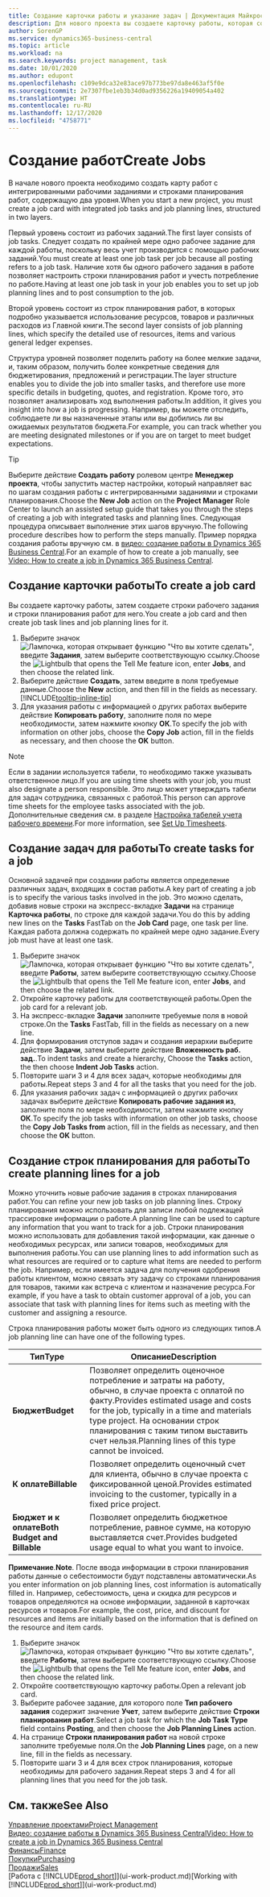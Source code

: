 ```yaml
---
title: Создание карточки работы и указание задач | Документация Майкрософт
description: Для нового проекта вы создаете карточку работы, которая содержит рабочие задания и строки планирования, помогающие управлять ходом выполнения бюджетами.
author: SorenGP
ms.service: dynamics365-business-central
ms.topic: article
ms.workload: na
ms.search.keywords: project management, task
ms.date: 10/01/2020
ms.author: edupont
ms.openlocfilehash: c109e9dca32e83ace97b773be97da8e463af5f0e
ms.sourcegitcommit: 2e7307fbe1eb3b34d0ad9356226a19409054a402
ms.translationtype: HT
ms.contentlocale: ru-RU
ms.lasthandoff: 12/17/2020
ms.locfileid: "4758771"
---
```

# <a name="create-jobs"></a><span data-ttu-id="e95d9-103">Создание работ</span><span class="sxs-lookup"><span data-stu-id="e95d9-103">Create Jobs</span></span>
<span data-ttu-id="e95d9-104">В начале нового проекта необходимо создать карту работ с интегрированными рабочими заданиями и строками планирования работ, содержащую два уровня.</span><span class="sxs-lookup"><span data-stu-id="e95d9-104">When you start a new project, you must create a job card with integrated job tasks and job planning lines, structured in two layers.</span></span>  

<span data-ttu-id="e95d9-105">Первый уровень состоит из рабочих заданий.</span><span class="sxs-lookup"><span data-stu-id="e95d9-105">The first layer consists of job tasks.</span></span> <span data-ttu-id="e95d9-106">Следует создать по крайней мере одно рабочее задание для каждой работы, поскольку весь учет производится с помощью рабочих заданий.</span><span class="sxs-lookup"><span data-stu-id="e95d9-106">You must create at least one job task per job because all posting refers to a job task.</span></span> <span data-ttu-id="e95d9-107">Наличие хотя бы одного рабочего задания в работе позволяет настроить строки планирования работ и учесть потребление по работе.</span><span class="sxs-lookup"><span data-stu-id="e95d9-107">Having at least one job task in your job enables you to set up job planning lines and to post consumption to the job.</span></span>

<span data-ttu-id="e95d9-108">Второй уровень состоит из строк планирования работ, в которых подробно указывается использование ресурсов, товаров и различных расходов из Главной книги.</span><span class="sxs-lookup"><span data-stu-id="e95d9-108">The second layer consists of job planning lines, which specify the detailed use of resources, items and various general ledger expenses.</span></span>

<span data-ttu-id="e95d9-109">Структура уровней позволяет поделить работу на более мелкие задачи, и, таким образом, получить более конкретные сведения для бюджетирования, предложений и регистрации.</span><span class="sxs-lookup"><span data-stu-id="e95d9-109">The layer structure enables you to divide the job into smaller tasks, and therefore use more specific details in budgeting, quotes, and registration.</span></span> <span data-ttu-id="e95d9-110">Кроме того, это позволяет анализировать ход выполнения работы.</span><span class="sxs-lookup"><span data-stu-id="e95d9-110">In addition, it gives you insight into how a job is progressing.</span></span> <span data-ttu-id="e95d9-111">Например, вы можете отследить, соблюдаете ли вы назначенные этапы или вы добились ли вы ожидаемых результатов бюджета.</span><span class="sxs-lookup"><span data-stu-id="e95d9-111">For example, you can track whether you are meeting designated milestones or if you are on target to meet budget expectations.</span></span>

> [!TIP]
> <span data-ttu-id="e95d9-112">Выберите действие **Создать работу** ролевом центре **Менеджер проекта**, чтобы запустить мастер настройки, который направляет вас по шагам создания работы с интегрированными заданиями и строками планирования.</span><span class="sxs-lookup"><span data-stu-id="e95d9-112">Choose the **New Job** action on the **Project Manager** Role Center to launch an assisted setup guide that takes you through the steps of creating a job with integrated tasks and planning lines.</span></span> <span data-ttu-id="e95d9-113">Следующая процедура описывает выполнение этих шагов вручную.</span><span class="sxs-lookup"><span data-stu-id="e95d9-113">The following procedure describes how to perform the steps manually.</span></span> <span data-ttu-id="e95d9-114">Пример порядка создания работы вручную см. в [видео: создание работы в Dynamics 365 Business Central](https://www.youtube.com/watch?v=VqaPWr7BWmw).</span><span class="sxs-lookup"><span data-stu-id="e95d9-114">For an example of how to create a job manually, see [Video: How to create a job in Dynamics 365 Business Central](https://www.youtube.com/watch?v=VqaPWr7BWmw).</span></span>

## <a name="to-create-a-job-card"></a><span data-ttu-id="e95d9-115">Создание карточки работы</span><span class="sxs-lookup"><span data-stu-id="e95d9-115">To create a job card</span></span>
<span data-ttu-id="e95d9-116">Вы создаете карточку работы, затем создаете строки рабочего задания и строки планирования работ для него.</span><span class="sxs-lookup"><span data-stu-id="e95d9-116">You create a job card and then create job task lines and job planning lines for it.</span></span>

1. <span data-ttu-id="e95d9-117">Выберите значок ![Лампочка, которая открывает функцию "Что вы хотите сделать"](media/ui-search/search_small.png "Что вы хотите сделать"), введите **Задания**, затем выберите соответствующую ссылку.</span><span class="sxs-lookup"><span data-stu-id="e95d9-117">Choose the ![Lightbulb that opens the Tell Me feature](media/ui-search/search_small.png "Tell me what you want to do") icon, enter **Jobs**, and then choose the related link.</span></span>  
2. <span data-ttu-id="e95d9-118">Выберите действие **Создать**, затем введите в поля требуемые данные.</span><span class="sxs-lookup"><span data-stu-id="e95d9-118">Choose the **New** action, and then fill in the fields as necessary.</span></span> [!INCLUDE[tooltip-inline-tip](includes/tooltip-inline-tip_md.md)]
3. <span data-ttu-id="e95d9-119">Для указания работы с информацией о других работах выберите действие **Копировать работу**, заполните поля по мере необходимости, затем нажмите кнопку **ОК**.</span><span class="sxs-lookup"><span data-stu-id="e95d9-119">To specify the job with information on other jobs, choose the **Copy Job** action, fill in the fields as necessary, and then choose the **OK** button.</span></span>

> [!NOTE]  
>   <span data-ttu-id="e95d9-120">Если в задании используется табели, то необходимо также указывать ответственное лицо.</span><span class="sxs-lookup"><span data-stu-id="e95d9-120">If you are using time sheets with your job, you must also designate a person responsible.</span></span> <span data-ttu-id="e95d9-121">Это лицо может утверждать табели для задач сотрудника, связанных с работой.</span><span class="sxs-lookup"><span data-stu-id="e95d9-121">This person can approve time sheets for the employee tasks associated with the job.</span></span> <span data-ttu-id="e95d9-122">Дополнительные сведения см. в разделе [Настройка табелей учета рабочего времени](projects-how-setup-time-sheets.md).</span><span class="sxs-lookup"><span data-stu-id="e95d9-122">For more information, see [Set Up Timesheets](projects-how-setup-time-sheets.md).</span></span>

## <a name="to-create-tasks-for-a-job"></a><span data-ttu-id="e95d9-123">Создание задач для работы</span><span class="sxs-lookup"><span data-stu-id="e95d9-123">To create tasks for a job</span></span>
<span data-ttu-id="e95d9-124">Основной задачей при создании работы является определение различных задач, входящих в состав работы.</span><span class="sxs-lookup"><span data-stu-id="e95d9-124">A key part of creating a job is to specify the various tasks involved in the job.</span></span> <span data-ttu-id="e95d9-125">Это можно сделать, добавив новые строки на экспресс-вкладке **Задачи** на странице **Карточка работы**, по строке для каждой задачи.</span><span class="sxs-lookup"><span data-stu-id="e95d9-125">You do this by adding new lines on the **Tasks** FastTab on the **Job Card** page, one task per line.</span></span> <span data-ttu-id="e95d9-126">Каждая работа должна содержать по крайней мере одно задание.</span><span class="sxs-lookup"><span data-stu-id="e95d9-126">Every job must have at least one task.</span></span>

1. <span data-ttu-id="e95d9-127">Выберите значок ![Лампочка, которая открывает функцию "Что вы хотите сделать"](media/ui-search/search_small.png "Что вы хотите сделать"), введите **Работы**, затем выберите соответствующую ссылку.</span><span class="sxs-lookup"><span data-stu-id="e95d9-127">Choose the ![Lightbulb that opens the Tell Me feature](media/ui-search/search_small.png "Tell me what you want to do") icon, enter **Jobs**, and then choose the related link.</span></span>
2. <span data-ttu-id="e95d9-128">Откройте карточку работы для соответствующей работы.</span><span class="sxs-lookup"><span data-stu-id="e95d9-128">Open the job card for a relevant job.</span></span>
3. <span data-ttu-id="e95d9-129">На экспресс-вкладке **Задачи** заполните требуемые поля в новой строке.</span><span class="sxs-lookup"><span data-stu-id="e95d9-129">On the **Tasks** FastTab, fill in the fields as necessary on a new line.</span></span>
4. <span data-ttu-id="e95d9-130">Для формирования отступов задач и создания иерархии выберите действие **Задачи**, затем выберите действие **Вложенность раб. зад.**.</span><span class="sxs-lookup"><span data-stu-id="e95d9-130">To indent tasks and create a hierarchy, Choose the **Tasks** action, the then choose **Indent Job Tasks** action.</span></span>
5. <span data-ttu-id="e95d9-131">Повторите шаги 3 и 4 для всех задач, которые необходимы для работы.</span><span class="sxs-lookup"><span data-stu-id="e95d9-131">Repeat steps 3 and 4 for all the tasks that you need for the job.</span></span>
6. <span data-ttu-id="e95d9-132">Для указания рабочих задач с информацией о других рабочих задачах выберите действие **Копировать рабочие задания из**, заполните поля по мере необходимости, затем нажмите кнопку **ОК**.</span><span class="sxs-lookup"><span data-stu-id="e95d9-132">To specify the job tasks with information on other job tasks, choose the **Copy Job Tasks from** action, fill in the fields as necessary, and then choose the **OK** button.</span></span>

## <a name="to-create-planning-lines-for-a-job"></a><span data-ttu-id="e95d9-133">Создание строк планирования для работы</span><span class="sxs-lookup"><span data-stu-id="e95d9-133">To create planning lines for a job</span></span>
<span data-ttu-id="e95d9-134">Можно уточнить новые рабочие задания в строках планирования работ.</span><span class="sxs-lookup"><span data-stu-id="e95d9-134">You can refine your new job tasks on job planning lines.</span></span> <span data-ttu-id="e95d9-135">Строку планирования можно использовать для записи любой подлежащей трассировке информации о работе.</span><span class="sxs-lookup"><span data-stu-id="e95d9-135">A planning line can be used to capture any information that you want to track for a job.</span></span> <span data-ttu-id="e95d9-136">Строки планирования можно использовать для добавления такой информации, как данные о необходимых ресурсах, или записи товаров, необходимых для выполнения работы.</span><span class="sxs-lookup"><span data-stu-id="e95d9-136">You can use planning lines to add information such as what resources are required or to capture what items are needed to perform the job.</span></span> <span data-ttu-id="e95d9-137">Например, если имеется задача для получения одобрения работы клиентом, можно связать эту задачу со строками планирования для товаров, такими как встреча с клиентом и назначение ресурса.</span><span class="sxs-lookup"><span data-stu-id="e95d9-137">For example, if you have a task to obtain customer approval of a job, you can associate that task with planning lines for items such as meeting with the customer and assigning a resource.</span></span>  

<span data-ttu-id="e95d9-138">Строка планирования работы может быть одного из следующих типов.</span><span class="sxs-lookup"><span data-stu-id="e95d9-138">A job planning line can have one of the following types.</span></span>  

| <span data-ttu-id="e95d9-139">Тип</span><span class="sxs-lookup"><span data-stu-id="e95d9-139">Type</span></span> | <span data-ttu-id="e95d9-140">Описание</span><span class="sxs-lookup"><span data-stu-id="e95d9-140">Description</span></span> |
| --- | --- |
| <span data-ttu-id="e95d9-141">**Бюджет**</span><span class="sxs-lookup"><span data-stu-id="e95d9-141">**Budget**</span></span> |<span data-ttu-id="e95d9-142">Позволяет определить оценочное потребление и затраты на работу, обычно, в случае проекта с оплатой по факту.</span><span class="sxs-lookup"><span data-stu-id="e95d9-142">Provides estimated usage and costs for the job, typically in a time and materials type project.</span></span> <span data-ttu-id="e95d9-143">На основании строк планирования с таким типом выставить счет нельзя.</span><span class="sxs-lookup"><span data-stu-id="e95d9-143">Planning lines of this type cannot be invoiced.</span></span> |
| <span data-ttu-id="e95d9-144">**К оплате**</span><span class="sxs-lookup"><span data-stu-id="e95d9-144">**Billable**</span></span> |<span data-ttu-id="e95d9-145">Позволяет определить оценочный счет для клиента, обычно в случае проекта с фиксированной ценой.</span><span class="sxs-lookup"><span data-stu-id="e95d9-145">Provides estimated invoicing to the customer, typically in a fixed price project.</span></span> |
| <span data-ttu-id="e95d9-146">**Бюджет и к оплате**</span><span class="sxs-lookup"><span data-stu-id="e95d9-146">**Both Budget and Billable**</span></span> |<span data-ttu-id="e95d9-147">Позволяет определить бюджетное потребление, равное сумме, на которую выставляется счет.</span><span class="sxs-lookup"><span data-stu-id="e95d9-147">Provides budgeted usage equal to what you want to invoice.</span></span> |

<span data-ttu-id="e95d9-148">**Примечание**.</span><span class="sxs-lookup"><span data-stu-id="e95d9-148">**Note**.</span></span> <span data-ttu-id="e95d9-149">После ввода информации в строки планирования работы данные о себестоимости будут подставлены автоматически.</span><span class="sxs-lookup"><span data-stu-id="e95d9-149">As you enter information on job planning lines, cost information is automatically filled in.</span></span> <span data-ttu-id="e95d9-150">Например, себестоимость, цена и скидка для ресурсов и товаров определяются на основе информации, заданной в карточках ресурсов и товаров.</span><span class="sxs-lookup"><span data-stu-id="e95d9-150">For example, the cost, price, and discount for resources and items are initially based on the information that is defined on the resource and item cards.</span></span>

1. <span data-ttu-id="e95d9-151">Выберите значок ![Лампочка, которая открывает функцию "Что вы хотите сделать"](media/ui-search/search_small.png "Что вы хотите сделать"), введите **Работы**, затем выберите соответствующую ссылку.</span><span class="sxs-lookup"><span data-stu-id="e95d9-151">Choose the ![Lightbulb that opens the Tell Me feature](media/ui-search/search_small.png "Tell me what you want to do") icon, enter **Jobs**, and then choose the related link.</span></span>
2. <span data-ttu-id="e95d9-152">Откройте соответствующую карточку работы.</span><span class="sxs-lookup"><span data-stu-id="e95d9-152">Open a relevant job card.</span></span>
3. <span data-ttu-id="e95d9-153">Выберите рабочее задание, для которого поле **Тип рабочего задания** содержит значение **Учет**, затем выберите действие **Строки планирования работ**.</span><span class="sxs-lookup"><span data-stu-id="e95d9-153">Select a job task for which the **Job Task Type** field contains **Posting**, and then choose the **Job Planning Lines** action.</span></span>  
4. <span data-ttu-id="e95d9-154">На странице **Строки планирования работ** на новой строке заполните требуемые поля.</span><span class="sxs-lookup"><span data-stu-id="e95d9-154">On the **Job Planning Lines** page, on a new line, fill in the fields as necessary.</span></span>
5. <span data-ttu-id="e95d9-155">Повторите шаги 3 и 4 для всех строк планирования, которые необходимы для рабочего задания.</span><span class="sxs-lookup"><span data-stu-id="e95d9-155">Repeat steps 3 and 4 for all planning lines that you need for the job task.</span></span>

## <a name="see-also"></a><span data-ttu-id="e95d9-156">См. также</span><span class="sxs-lookup"><span data-stu-id="e95d9-156">See Also</span></span>

[<span data-ttu-id="e95d9-157">Управление проектами</span><span class="sxs-lookup"><span data-stu-id="e95d9-157">Project Management</span></span>](projects-manage-projects.md)  
[<span data-ttu-id="e95d9-158">Видео: создание работы в Dynamics 365 Business Central</span><span class="sxs-lookup"><span data-stu-id="e95d9-158">Video: How to create a job in Dynamics 365 Business Central</span></span>](https://www.youtube.com/watch?v=VqaPWr7BWmw)  
[<span data-ttu-id="e95d9-159">Финансы</span><span class="sxs-lookup"><span data-stu-id="e95d9-159">Finance</span></span>](finance.md)  
[<span data-ttu-id="e95d9-160">Покупки</span><span class="sxs-lookup"><span data-stu-id="e95d9-160">Purchasing</span></span>](purchasing-manage-purchasing.md)  
[<span data-ttu-id="e95d9-161">Продажи</span><span class="sxs-lookup"><span data-stu-id="e95d9-161">Sales</span></span>](sales-manage-sales.md)  
<span data-ttu-id="e95d9-162">[Работа с [!INCLUDE[prod_short](includes/prod_short.md)]](ui-work-product.md)</span><span class="sxs-lookup"><span data-stu-id="e95d9-162">[Working with [!INCLUDE[prod_short](includes/prod_short.md)]](ui-work-product.md)</span></span>  
